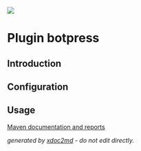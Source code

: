 ![](https://dev.lutece.paris.fr/jenkins/buildStatus/icon?job=plugin-botpress-deploy)
# Plugin botpress

## Introduction



## Configuration



## Usage




[Maven documentation and reports](https://dev.lutece.paris.fr/plugins/plugin-botpress/)



 *generated by [xdoc2md](https://github.com/lutece-platform/tools-maven-xdoc2md-plugin) - do not edit directly.*